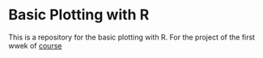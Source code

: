 # Basic Plotting with R
This is a repository for the basic plotting with R.
For the project of the first wwek of [course](https://www.coursera.org/learn/exploratory-data-analysis)
